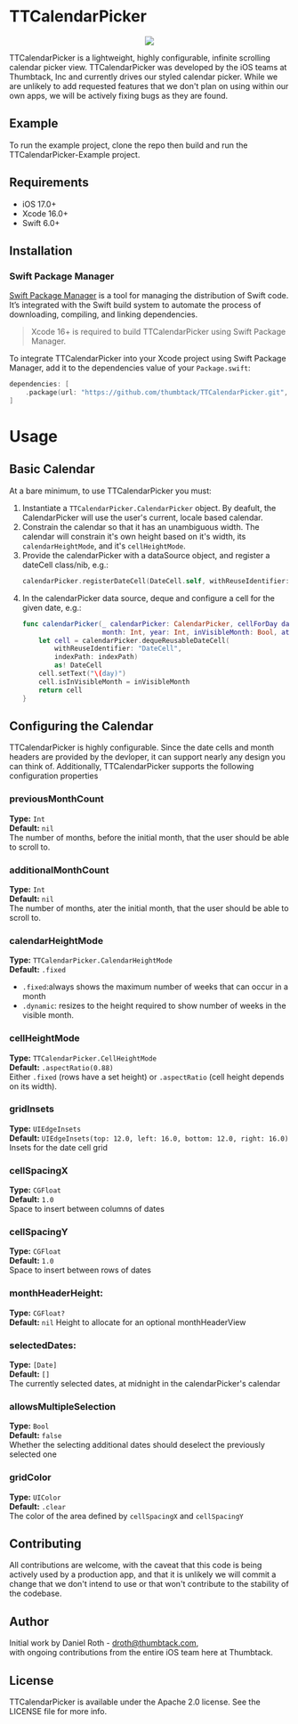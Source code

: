 # TTCalendarPicker

<p align="center">
   <a href="./images/thumbtack_demo.png">
      <img src="./images/thumbtack_demo.png">
   </a>
</p>

TTCalendarPicker is a lightweight, highly configurable, infinite scrolling calendar picker view.  TTCalendarPicker was developed by the
iOS teams at Thumbtack, Inc and currently drives our styled calendar picker.  While we are unlikely to add requested features that we
don't plan on using within our own apps, we will be actively fixing bugs as they are found.

## Example

To run the example project, clone the repo then build and run the TTCalendarPicker-Example project.

## Requirements

- iOS 17.0+
- Xcode 16.0+
- Swift 6.0+

## Installation

### Swift Package Manager

[Swift Package Manager](https://swift.org/package-manager/) is a tool for managing the distribution of Swift code. It’s integrated with the Swift build system to automate the process of downloading, compiling, and linking dependencies.

> Xcode 16+ is required to build TTCalendarPicker using Swift Package Manager.

To integrate TTCalendarPicker into your Xcode project using Swift Package Manager, add it to the dependencies value of your `Package.swift`:

```swift
dependencies: [
    .package(url: "https://github.com/thumbtack/TTCalendarPicker.git", .upToNextMajor(from: "0.2.0"))
]
```

# Usage

## Basic Calendar

At a bare minimum, to use TTCalendarPicker you must:

1. Instantiate a `TTCalendarPicker.CalendarPicker` object.  By deafult, the CalendarPicker will use the user's current, locale based calendar.
1. Constrain the calendar so that it has an unambiguous width.  The calendar will constrain it's own height based on it's width, its `calendarHeightMode`, and it's `cellHeightMode`.
1. Provide the calendarPicker with a dataSource object, and register a dateCell class/nib, e.g.:
    ```swift
    calendarPicker.registerDateCell(DateCell.self, withReuseIdentifier: "DateCell")
    ```
1. In the calendarPicker data source, deque and configure a cell for the given date, e.g.:
    ```swift
    func calendarPicker(_ calendarPicker: CalendarPicker, cellForDay day: Int,
                        month: Int, year: Int, inVisibleMonth: Bool, at indexPath: IndexPath) -> UICollectionViewCell {
        let cell = calendarPicker.dequeReusableDateCell(
            withReuseIdentifier: "DateCell",
            indexPath: indexPath)
            as! DateCell
        cell.setText("\(day)")
        cell.isInVisibleMonth = inVisibleMonth
        return cell
    }
    ```
    
## Configuring the Calendar

TTCalendarPicker is highly configurable. Since the date cells and month headers are provided by the devloper, it can support nearly any design you can think of. Additionally, TTCalendarPicker supports the following configuration properties

### previousMonthCount
**Type:** `Int`  
**Default:** `nil`  
The number of months, before the initial month, that the user should be able to scroll to.

### additionalMonthCount
**Type:** `Int`  
**Default:** `nil`  
The number of months, ater the initial month, that the user should be able to scroll to.

### calendarHeightMode
**Type:** `TTCalendarPicker.CalendarHeightMode`  
**Default:** `.fixed`  
- `.fixed`:always shows the maximum number of weeks that can occur in a month
- `.dynamic`: resizes to the height required to show number of weeks in the visible month. 

### cellHeightMode
**Type:** `TTCalendarPicker.CellHeightMode`  
**Default:** `.aspectRatio(0.88)`  
Either `.fixed` (rows have a set height) or `.aspectRatio` (cell height depends on its width).

### gridInsets
**Type:** `UIEdgeInsets`  
**Default:** `UIEdgeInsets(top: 12.0, left: 16.0, bottom: 12.0, right: 16.0)`  
 Insets for the date cell grid
 
### cellSpacingX 
**Type:** `CGFloat`  
**Default:** `1.0`  
Space to insert between columns of dates

### cellSpacingY
**Type:** `CGFloat`  
**Default:** `1.0`   
Space to insert between rows of dates

### monthHeaderHeight:
**Type:** `CGFloat?`  
**Default:** `nil`
Height to allocate for an optional monthHeaderView

### selectedDates: 
**Type:** `[Date]`  
**Default:** `[]`  
The currently selected dates, at midnight in the calendarPicker's calendar

### allowsMultipleSelection
**Type:** `Bool`  
**Default:** `false`  
Whether the selecting additional dates should deselect the previously selected one

### gridColor
**Type:** `UIColor`  
**Default:** `.clear`  
The color of the area defined by `cellSpacingX` and `cellSpacingY` 

## Contributing 

All contributions are welcome, with the caveat that this code is being actively used by a production app, and that it is unlikely we will
commit a change that we don't intend to use or that won't contribute to the stability of the codebase.

## Author

Initial work by Daniel Roth - droth@thumbtack.com,  
with ongoing contributions from the entire iOS team here at Thumbtack.

## License

TTCalendarPicker is available under the Apache 2.0 license. See the LICENSE file for more info.
